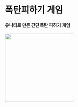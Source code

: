 # 폭탄피하기 게임
#### 유니티로 만든 간단 폭탄 피하기 게임
<img width="220px" height="auto" src="https://user-images.githubusercontent.com/81854016/128993555-28d7e6c4-5312-4fe2-b80d-a707cc5bd9e2.gif"/>
